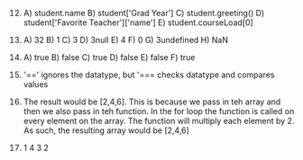 12. A) student.name
    B) student['Grad Year']
    C) student.greeting()
    D) student['Favorite Teacher']['name']
    E) student.courseLoad[0]

13. A) 32
    B) 1
    C) 3
    D) 3null
    E) 4
    F) 0
    G) 3undefined
    H) NaN

14. A) true
    B) false
    C) true
    D) false
    E) false
    F) true

15. '==' ignores the datatype, but '=== checks datatype and compares values

17. The result would be [2,4,6]. This is because we pass in teh array and then we also pass in teh function. In the for loop the function is called on every element on the array. The function will multiply each element by 2. As such, the resulting array would be [2,4,6]

19. 1
    4
    3
    2

